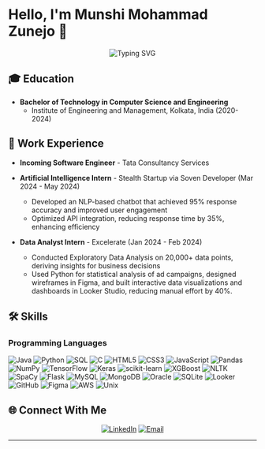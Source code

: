 # Hello, I'm Munshi Mohammad Zunejo 👋

<div align="center">
  <img src="https://readme-typing-svg.herokuapp.com?font=Fira+Code&size=27&duration=3000&pause=1000&color=2E9FD1&center=true&vCenter=true&width=500&lines=Backend+Developer;Data+Analyst" alt="Typing SVG" />
</div>

## 🎓 Education
- **Bachelor of Technology in Computer Science and Engineering**
  - Institute of Engineering and Management, Kolkata, India (2020-2024)

## 💼 Work Experience
- **Incoming Software Engineer** - Tata Consultancy Services
  
- **Artificial Intelligence Intern** - Stealth Startup via Soven Developer (Mar 2024 - May 2024)
  - Developed an NLP-based chatbot that achieved 95% response accuracy and improved user engagement
  - Optimized API integration, reducing response time by 35%, enhancing efficiency

- **Data Analyst Intern** - Excelerate (Jan 2024 - Feb 2024)
  - Conducted Exploratory Data Analysis on 20,000+ data points, deriving insights for business decisions
  - Used Python for statistical analysis of ad campaigns, designed wireframes in Figma, and built interactive data visualizations and dashboards in Looker Studio, reducing manual effort by 40%.


<!--


## 🚀 Projects

### 🧠 Mental Health and Well-being Surveillance
![Python](https://img.shields.io/badge/Python-3776AB?style=flat&logo=python&logoColor=white)
![Flask](https://img.shields.io/badge/Flask-000000?style=flat&logo=flask&logoColor=white)
![SQLite](https://img.shields.io/badge/SQLite-07405E?style=flat&logo=sqlite&logoColor=white)
![HTML5](https://img.shields.io/badge/HTML5-E34F26?style=flat&logo=html5&logoColor=white)
![CSS3](https://img.shields.io/badge/CSS3-1572B6?style=flat&logo=css3&logoColor=white)
![JavaScript](https://img.shields.io/badge/JavaScript-F7DF1E?style=flat&logo=javascript&logoColor=black)
- Leveraged machine learning algorithms to surpass traditional questionnaires, offering a holistic and adaptive
evaluation of individuals’ mental well-being with an accuracy of up to 88%.

### 📊  Russia-Ukraine War Tweet Sentiment Analysis
![Python](https://img.shields.io/badge/Python-3776AB?style=flat&logo=python&logoColor=white)
![Pandas](https://img.shields.io/badge/Pandas-150458?style=flat&logo=pandas&logoColor=white)
![NumPy](https://img.shields.io/badge/NumPy-013243?style=flat&logo=numpy&logoColor=white)
![Matplotlib](https://img.shields.io/badge/Matplotlib-11557c?style=flat&logo=matplotlib&logoColor=white)
![Seaborn](https://img.shields.io/badge/Seaborn-3776AB?style=flat&logo=python&logoColor=white)
![NLTK](https://img.shields.io/badge/NLTK-3776AB?style=flat&logo=python&logoColor=white)
![scikit-learn](https://img.shields.io/badge/scikit--learn-F7931E?style=flat&logo=scikit-learn&logoColor=white)
![Wordcloud](https://img.shields.io/badge/Wordcloud-3776AB?style=flat&logo=python&logoColor=white)
![Plotly](https://img.shields.io/badge/Plotly-3F4F75?style=flat&logo=plotly&logoColor=white)
![TextBlob](https://img.shields.io/badge/TextBlob-3776AB?style=flat&logo=python&logoColor=white)
![NetworkX](https://img.shields.io/badge/NetworkX-3776AB?style=flat&logo=python&logoColor=white)
![Pillow](https://img.shields.io/badge/Pillow-3776AB?style=flat&logo=python&logoColor=white)
![Streamlit](https://img.shields.io/badge/Streamlit-FF4B4B?style=flat&logo=streamlit&logoColor=white)
- Developed an NLP model to analyze 30,000+ Russia-Ukraine war-related tweets, categorizing sentiment trends
and identifying patterns in public opinion dynamics.

### 🚗 Vehicle Service Management System
![HTML5](https://img.shields.io/badge/HTML5-E34F26?style=flat&logo=html5&logoColor=white)
![CSS3](https://img.shields.io/badge/CSS3-1572B6?style=flat&logo=css3&logoColor=white)
![JavaScript](https://img.shields.io/badge/JavaScript-F7DF1E?style=flat&logo=javascript&logoColor=black)
![PHP](https://img.shields.io/badge/PHP-777BB4?style=flat&logo=php&logoColor=white)
![MySQL](https://img.shields.io/badge/MySQL-4479A1?style=flat&logo=mysql&logoColor=white)
- Built a full-stack vehicle service management system using HTML, CSS, JavaScript, PHP, and SQL, enabling
real-time booking, tracking, and notifications, streamlining service requests and improving user accessibility.

### 🌱 Crop Leaf Disease Detection
![Python](https://img.shields.io/badge/Python-3776AB?style=flat&logo=python&logoColor=white)
![TensorFlow](https://img.shields.io/badge/TensorFlow-FF6F00?style=flat&logo=tensorflow&logoColor=white)
![Keras](https://img.shields.io/badge/Keras-D00000?style=flat&logo=keras&logoColor=white)
![OpenCV](https://img.shields.io/badge/OpenCV-5C3EE8?style=flat&logo=opencv&logoColor=white)
![Flask](https://img.shields.io/badge/Flask-000000?style=flat&logo=flask&logoColor=white)
- Implemented a web-based image-processing disease detection model using OpenCV, TensorFlow, and Keras
with a CNN architecture, integrating HTML, CSS, JavaScript, and Python to assist farmers in early crop
infection identification.

-->

## 🛠️ Skills

### Programming Languages
![Java](https://img.shields.io/badge/Java-ED8B00?style=flat&logo=java&logoColor=white)
![Python](https://img.shields.io/badge/Python-3776AB?style=flat&logo=python&logoColor=white)
![SQL](https://img.shields.io/badge/SQL-4479A1?style=flat&logo=sql&logoColor=white)
![C](https://img.shields.io/badge/C-00599C?style=flat&logo=c&logoColor=white)
![HTML5](https://img.shields.io/badge/HTML5-E34F26?style=flat&logo=html5&logoColor=white)
![CSS3](https://img.shields.io/badge/CSS3-1572B6?style=flat&logo=css3&logoColor=white)
![JavaScript](https://img.shields.io/badge/JavaScript-F7DF1E?style=flat&logo=javascript&logoColor=black)
![Pandas](https://img.shields.io/badge/Pandas-150458?style=flat&logo=pandas&logoColor=white)
![NumPy](https://img.shields.io/badge/NumPy-013243?style=flat&logo=numpy&logoColor=white)
![TensorFlow](https://img.shields.io/badge/TensorFlow-FF6F00?style=flat&logo=tensorflow&logoColor=white)
![Keras](https://img.shields.io/badge/Keras-D00000?style=flat&logo=keras&logoColor=white)
![scikit-learn](https://img.shields.io/badge/scikit--learn-F7931E?style=flat&logo=scikit-learn&logoColor=white)
![XGBoost](https://img.shields.io/badge/XGBoost-4EAA25?style=flat)
![NLTK](https://img.shields.io/badge/NLTK-154f5b?style=flat)
![SpaCy](https://img.shields.io/badge/SpaCy-09A3D5?style=flat&logo=spacy&logoColor=white)
![Flask](https://img.shields.io/badge/Flask-000000?style=flat&logo=flask&logoColor=white)
![MySQL](https://img.shields.io/badge/MySQL-4479A1?style=flat&logo=mysql&logoColor=white)
![MongoDB](https://img.shields.io/badge/MongoDB-4EA94B?style=flat&logo=mongodb&logoColor=white)
![Oracle](https://img.shields.io/badge/Oracle-F80000?style=flat&logo=oracle&logoColor=white)
![SQLite](https://img.shields.io/badge/SQLite-07405E?style=flat&logo=sqlite&logoColor=white)
![Looker](https://img.shields.io/badge/Looker-4285F4?style=flat&logo=looker&logoColor=white)
![GitHub](https://img.shields.io/badge/GitHub-181717?style=flat&logo=github&logoColor=white)
![Figma](https://img.shields.io/badge/Figma-F24E1E?style=flat&logo=figma&logoColor=white)
![AWS](https://img.shields.io/badge/AWS-232F3E?style=flat&logo=amazon-aws&logoColor=white)
![Unix](https://img.shields.io/badge/Unix-FCC624?style=flat&logo=linux&logoColor=black)

<!--
## 🏆 Awards & Achievements
- **Certified in Entrepreneurship and Business Strategy** - Recognized as a Potential Real Venture Leader by Wadhwani Group
- **Published Research Author** - "Migration and the Dilemma of Belonging" in IJELTS Journal
- **Academic Excellence Award (2021)** - Top 10 performer in B.Tech Computer Science at IEM, Kolkata

## 📈 GitHub Stats

<div align="center">
  <img src="https://github-readme-stats.vercel.app/api?username=yourusername&show_icons=true&theme=tokyonight" alt="GitHub Stats" />
  <img src="https://github-readme-streak-stats.herokuapp.com/?user=yourusername&theme=tokyonight" alt="GitHub Streak" />
</div>

-->

## 🌐 Connect With Me
<div align="center">
  <a href="https://linkedin.com/in/munshi-mohammad-zunejo-42111121a
"><img src="https://img.shields.io/badge/LinkedIn-0077B5?style=for-the-badge&logo=linkedin&logoColor=white" alt="LinkedIn" /></a>
  <a href="mailto:zunejo2001@gmail.com"><img src="https://img.shields.io/badge/Email-D14836?style=for-the-badge&logo=gmail&logoColor=white" alt="Email" /></a>
 <!-- <a href="https://github.com/yourusername"><img src="https://img.shields.io/badge/GitHub-181717?style=for-the-badge&logo=github&logoColor=white" alt="GitHub" /></a>   -->
</div>

---

<!-- 
<div align="center">
  <img src="https://komarev.com/ghpvc/?username=yourusername&color=blueviolet&style=flat-square" alt="Profile Views" />
</div>
-->

<!--
**yourusername/yourusername** is a ✨ _special_ ✨ repository because its `README.md` (this file) appears on your GitHub profile.
--> 
